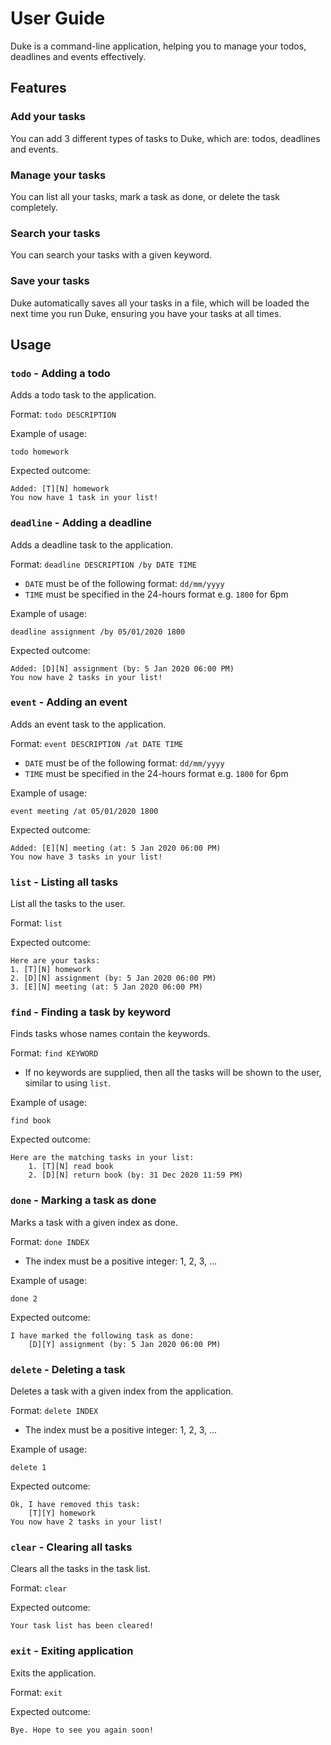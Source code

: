 # User Guide

Duke is a command-line application, helping you to manage your todos, deadlines and events effectively.

## Features 

### Add your tasks
You can add 3 different types of tasks to Duke, which are: todos, deadlines and events.

### Manage your tasks
You can list all your tasks, mark a task as done, or delete the task completely.

### Search your tasks
You can search your tasks with a given keyword.

### Save your tasks
Duke automatically saves all your tasks in a file, which will be loaded the next time you run Duke, ensuring you have your tasks at all times.

## Usage

### `todo` - Adding a todo

Adds a todo task to the application.

Format: `todo DESCRIPTION`

Example of usage:

`todo homework`

Expected outcome:

```
Added: [T][N] homework
You now have 1 task in your list!
```

### `deadline` - Adding a deadline

Adds a deadline task to the application.

Format: `deadline DESCRIPTION /by DATE TIME`

- `DATE` must be of the following format: `dd/mm/yyyy`
- `TIME` must be specified in the 24-hours format e.g. `1800` for 6pm

Example of usage:

`deadline assignment /by 05/01/2020 1800`

Expected outcome:

```
Added: [D][N] assignment (by: 5 Jan 2020 06:00 PM)
You now have 2 tasks in your list!
```

### `event` - Adding an event

Adds an event task to the application.

Format: `event DESCRIPTION /at DATE TIME`

- `DATE` must be of the following format: `dd/mm/yyyy`
- `TIME` must be specified in the 24-hours format e.g. `1800` for 6pm

Example of usage:

`event meeting /at 05/01/2020 1800`

Expected outcome:

```
Added: [E][N] meeting (at: 5 Jan 2020 06:00 PM)
You now have 3 tasks in your list!
```

### `list` - Listing all tasks

List all the tasks to the user.

Format: `list`

Expected outcome:

```
Here are your tasks:
1. [T][N] homework
2. [D][N] assignment (by: 5 Jan 2020 06:00 PM)
3. [E][N] meeting (at: 5 Jan 2020 06:00 PM)
```

### `find` - Finding a task by keyword

Finds tasks whose names contain the keywords. 

Format: `find KEYWORD`

- If no keywords are supplied, then all the tasks will be shown to the user, similar to using `list`.

Example of usage:

`find book`

Expected outcome:

```
Here are the matching tasks in your list:
    1. [T][N] read book
    2. [D][N] return book (by: 31 Dec 2020 11:59 PM)
```

### `done` - Marking a task as done

Marks a task with a given index as done.

Format: `done INDEX`

- The index must be a positive integer: 1, 2, 3, ...

Example of usage:

`done 2`

Expected outcome:

```
I have marked the following task as done:
    [D][Y] assignment (by: 5 Jan 2020 06:00 PM)
```

### `delete` - Deleting a task

Deletes a task with a given index from the application.

Format: `delete INDEX`

- The index must be a positive integer: 1, 2, 3, ...

Example of usage:

`delete 1`

Expected outcome:

```
Ok, I have removed this task:
    [T][Y] homework
You now have 2 tasks in your list!
```

### `clear` - Clearing all tasks

Clears all the tasks in the task list.

Format: `clear`

Expected outcome:

```
Your task list has been cleared!
```

### `exit` - Exiting application

Exits the application.

Format: `exit`

Expected outcome:

```
Bye. Hope to see you again soon!
```

